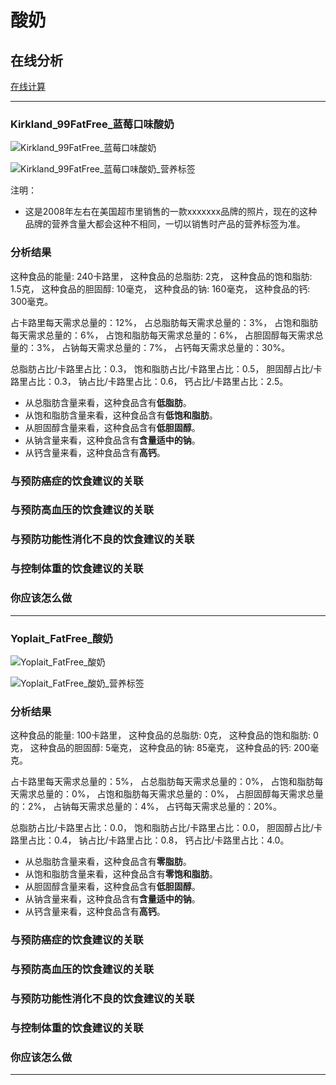 # 酸奶

## 在线分析

[在线计算](https://jsfiddle.net/quanbinn/f6y5jb8p/)

--------------------

### Kirkland_99FatFree_蓝莓口味酸奶

![Kirkland_99FatFree_蓝莓口味酸奶](/images/天然食品的分析/酸奶/Kirkland_99FatFree_蓝莓口味酸奶.jpg)

![Kirkland_99FatFree_蓝莓口味酸奶_营养标签](/images/天然食品的分析/酸奶/Kirkland_99FatFree_蓝莓口味酸奶_营养标签.jpg)

注明：

- 这是2008年左右在美国超市里销售的一款xxxxxxx品牌的照片，现在的这种品牌的营养含量大都会这种不相同，一切以销售时产品的营养标签为准。

### 分析结果

这种食品的能量: 240卡路里， 这种食品的总脂肪: 2克， 这种食品的饱和脂肪: 1.5克， 这种食品的胆固醇: 10毫克， 这种食品的钠: 160毫克， 这种食品的钙: 300毫克。

占卡路里每天需求总量的：12%， 占总脂肪每天需求总量的：3%， 占饱和脂肪每天需求总量的：6%， 占饱和脂肪每天需求总量的：6%， 占胆固醇每天需求总量的：3%， 占钠每天需求总量的：7%， 占钙每天需求总量的：30%。

总脂肪占比/卡路里占比：0.3， 饱和脂肪占比/卡路里占比：0.5， 胆固醇占比/卡路里占比：0.3， 钠占比/卡路里占比：0.6， 钙占比/卡路里占比：2.5。

- 从总脂肪含量来看，这种食品含有**低脂肪**。
- 从饱和脂肪含量来看，这种食品含有**低饱和脂肪**。
- 从胆固醇含量来看，这种食品含有**低胆固醇**。
- 从钠含量来看，这种食品含有**含量适中的钠**。
- 从钙含量来看，这种食品含有**高钙**。

### 与预防癌症的饮食建议的关联

### 与预防高血压的饮食建议的关联

### 与预防功能性消化不良的饮食建议的关联

### 与控制体重的饮食建议的关联

### 你应该怎么做

---------------------

### Yoplait_FatFree_酸奶

![Yoplait_FatFree_酸奶](/images/天然食品的分析/酸奶/Yoplait_FatFree_酸奶.jpg)

![Yoplait_FatFree_酸奶_营养标签](/images/天然食品的分析/酸奶/Yoplait_FatFree_酸奶_营养标签.jpg)

### 分析结果

这种食品的能量: 100卡路里， 这种食品的总脂肪: 0克， 这种食品的饱和脂肪: 0克， 这种食品的胆固醇: 5毫克， 这种食品的钠: 85毫克， 这种食品的钙: 200毫克。

占卡路里每天需求总量的：5%， 占总脂肪每天需求总量的：0%， 占饱和脂肪每天需求总量的：0%， 占饱和脂肪每天需求总量的：0%， 占胆固醇每天需求总量的：2%， 占钠每天需求总量的：4%， 占钙每天需求总量的：20%。

总脂肪占比/卡路里占比：0.0， 饱和脂肪占比/卡路里占比：0.0， 胆固醇占比/卡路里占比：0.4， 钠占比/卡路里占比：0.8， 钙占比/卡路里占比：4.0。

- 从总脂肪含量来看，这种食品含有**零脂肪**。
- 从饱和脂肪含量来看，这种食品含有**零饱和脂肪**。
- 从胆固醇含量来看，这种食品含有**低胆固醇**。
- 从钠含量来看，这种食品含有**含量适中的钠**。
- 从钙含量来看，这种食品含有**高钙**。

### 与预防癌症的饮食建议的关联

### 与预防高血压的饮食建议的关联

### 与预防功能性消化不良的饮食建议的关联

### 与控制体重的饮食建议的关联

### 你应该怎么做

---------------------



